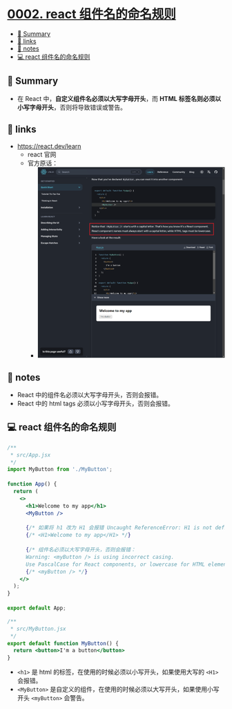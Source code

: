 # [0002. react 组件名的命名规则](https://github.com/Tdahuyou/react/tree/main/0002.%20react%20%E7%BB%84%E4%BB%B6%E5%90%8D%E7%9A%84%E5%91%BD%E5%90%8D%E8%A7%84%E5%88%99/README.md)

<!-- region:toc -->
- [📝 Summary](#-summary)
- [🔗 links](#-links)
- [📒 notes](#-notes)
- [💻 react 组件名的命名规则](#-react-组件名的命名规则)
<!-- endregion:toc -->

## 📝 Summary

- 在 React 中，**自定义组件名必须以大写字母开头**，而 **HTML 标签名则必须以小写字母开头**，否则将导致错误或警告。

## 🔗 links

- https://react.dev/learn
  - react 官网
  - 官方原话：
    - ![](md-imgs/2024-09-24-11-24-37.png)

## 📒 notes

- React 中的组件名必须以大写字母开头，否则会报错。
- React 中的 html tags 必须以小写字母开头，否则会报错。

## 💻 react 组件名的命名规则

```jsx
/**
 * src/App.jsx
 */
import MyButton from './MyButton';

function App() {
  return (
    <>
      <h1>Welcome to my app</h1>
      <MyButton />

      {/* 如果将 h1 改为 H1 会报错 Uncaught ReferenceError: H1 is not defined */}
      {/* <H1>Welcome to my app</H1> */}

      {/* 组件名必须以大写字母开头，否则会报错：
      Warning: <myButton /> is using incorrect casing.
      Use PascalCase for React components, or lowercase for HTML elements. */}
      {/* <myButton /> */}
    </>
  );
}

export default App;
```

```jsx
/**
 * src/MyButton.jsx
 */
export default function MyButton() {
  return <button>I'm a button</button>
}
```

- `<h1>` 是 html 的标签，在使用的时候必须以小写开头，如果使用大写的 `<H1>` 会报错。
- `<MyButton>` 是自定义的组件，在使用的时候必须以大写开头，如果使用小写开头 `<myButton>` 会警告。